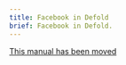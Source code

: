 ```yaml
---
title: Facebook in Defold
brief: Facebook in Defold.
---
```


[This manual has been moved](/extension-facebook)
